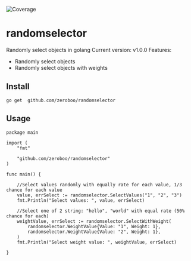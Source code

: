 ![Coverage](https://img.shields.io/badge/Coverage-100.0%25-brightgreen)

# randomselector

Randomly select objects in golang
Current version: v1.0.0
Features:
- Randomly select objects 
- Randomly select objects with weights

## Install

```console
go get  github.com/zeroboo/randomselector
```

## Usage 
```golang
package main

import (
	"fmt"

	"github.com/zeroboo/randomselector"
)

func main() {
	
	//Select values randomly with equally rate for each value, 1/3 chance for each value
	value, errSelect := randomselector.SelectValues("1", "2", "3")
	fmt.Println("Select values: ", value, errSelect)

	//Select one of 2 string: "hello", "world" with equal rate (50% chance for each)
	weightValue, errSelect := randomselector.SelectWithWeight(
		randomselector.WeightValue{Value: "1", Weight: 1},
		randomselector.WeightValue{Value: "2", Weight: 1},
	)
	fmt.Println("Select weight value: ", weightValue, errSelect)

}

